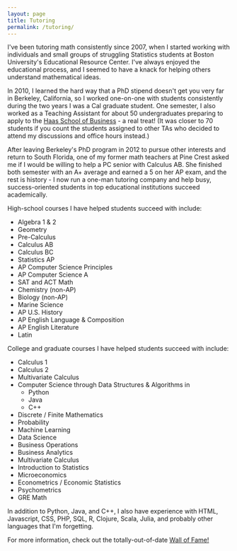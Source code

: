 ```yaml
---
layout: page
title: Tutoring
permalink: /tutoring/
---
```


I've been tutoring math consistently since 2007, when I started working with individuals and small groups of struggling Statistics students at Boston University's Educational Resource Center. I've always enjoyed the educational process, and I seemed to have a knack for helping others understand mathematical ideas.

In 2010, I learned the hard way that a PhD stipend doesn't get you very far in Berkeley, California, so I worked one-on-one with students consistently during the two years I was a Cal graduate student. One semester, I also worked as a Teaching Assistant for about 50 undergraduates preparing to apply to the [Haas School of Business](https://haas.berkeley.edu/) - a real treat! (It was closer to 70 students if you count the students assigned to other TAs who decided to attend my discussions and office hours instead.)

After leaving Berkeley's PhD program in 2012 to pursue other interests and return to South Florida, one of my former math teachers at Pine Crest asked me if I would be willing to help a PC senior with Calculus AB. She finished both semester with an A+ average and earned a 5 on her AP exam, and the rest is history - I now run a one-man tutoring company and help busy, success-oriented students in top educational institutions succeed academically.

High-school courses I have helped students succeed with include:
* Algebra 1 & 2
* Geometry
* Pre-Calculus
* Calculus AB
* Calculus BC
* Statistics AP
* AP Computer Science Principles
* AP Computer Science A
* SAT and ACT Math
* Chemistry (non-AP)
* Biology (non-AP)
* Marine Science
* AP U.S. History
* AP English Language & Composition
* AP English Literature
* Latin

College and graduate courses I have helped students succeed with include:
* Calculus 1
* Calculus 2
* Multivariate Calculus
* Computer Science through Data Structures & Algorithms in
  * Python
  * Java
  * C++
* Discrete / Finite Mathematics
* Probability
* Machine Learning
* Data Science
* Business Operations
* Business Analytics
* Multivariate Calculus
* Introduction to Statistics
* Microeconomics
* Econometrics / Economic Statistics
* Psychometrics
* GRE Math

In addition to Python, Java, and C++, I also have experience with HTML, Javascript, CSS, PHP, SQL, R, Clojure, Scala, Julia, and probably other languages that I'm forgetting.

For more information, check out the totally-out-of-date [Wall of Fame!](http://instagram.com/ftlaudmathtutor)
